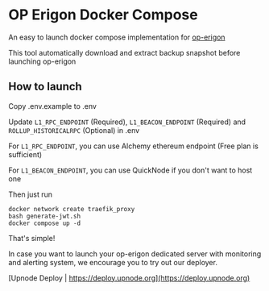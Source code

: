 # OP Erigon Docker Compose

An easy to launch docker compose implementation for [op-erigon](https://github.com/testinprod-io/op-erigon)

This tool automatically download and extract backup snapshot before launching op-erigon

## How to launch

Copy .env.example to .env

Update `L1_RPC_ENDPOINT` (Required), `L1_BEACON_ENDPOINT` (Required) and `ROLLUP_HISTORICALRPC` (Optional) in .env

For `L1_RPC_ENDPOINT`, you can use Alchemy ethereum endpoint (Free plan is sufficient)

For `L1_BEACON_ENDPOINT`, you can use QuickNode if you don't want to host one

Then just run

```
docker network create traefik_proxy
bash generate-jwt.sh
docker compose up -d
```

That's simple!

In case you want to launch your op-erigon dedicated server with monitoring and alerting system, we encourage you to try out our deployer.

[Upnode Deploy | https://deploy.upnode.org](https://deploy.upnode.org)
